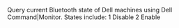 Query current Bluetooth state of Dell machines using Dell Command|Monitor. 
States include:
1 Disable
2 Enable